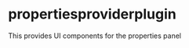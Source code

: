 propertiesproviderplugin
========================

This provides UI components for the properties panel

